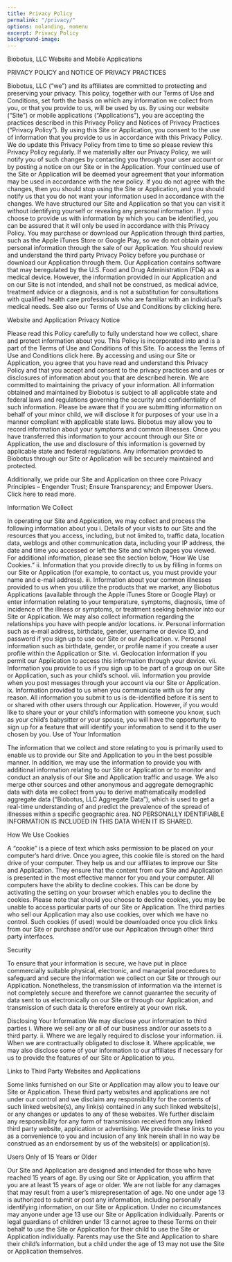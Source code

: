 ```yaml
---
title: Privacy Policy
permalink: "/privacy/"
options: nolanding, nomenu
excerpt: Privacy Policy
background-image: 
---
```


Biobotus, LLC Website and Mobile Applications

PRIVACY POLICY and NOTICE OF PRIVACY PRACTICES

Biobotus, LLC (“we”) and its affiliates are committed to protecting and preserving your privacy. This policy, together with our Terms of Use and Conditions, set forth the basis on which any information we collect from you, or that you provide to us, will be used by us. By using our website (“Site”) or mobile applications (“Applications”), you are accepting the practices described in this Privacy Policy and Notices of Privacy Practices (“Privacy Policy”).
By using this Site or Application, you consent to the use of information that you provide to us in accordance with this Privacy Policy. We do update this Privacy Policy from time to time so please review this Privacy Policy regularly. If we materially alter our Privacy Policy, we will notify you of such changes by contacting you through your user account or by posting a notice on our Site or in the Application. Your continued use of the Site or Application will be deemed your agreement that your information may be used in accordance with the new policy. If you do not agree with the changes, then you should stop using the Site or Application, and you should notify us that you do not want your information used in accordance with the changes.
We have structured our Site and Application so that you can visit it without identifying yourself or revealing any personal information. If you choose to provide us with information by which you can be identified, you can be assured that it will only be used in accordance with this Privacy Policy.
You may purchase or download our Application through third parties, such as the Apple iTunes Store or Google Play, so we do not obtain your personal information through the sale of our Application. You should review and understand the third party Privacy Policy before you purchase or download our Application through them.
Our Application contains software that may beregulated by the U.S. Food and Drug Administration (FDA) as a medical device. However, the information provided in our Application and on our Site is not intended, and shall not be construed, as medical advice, treatment advice or a diagnosis, and is not a substitution for consultations with qualified health care professionals who are familiar with an individual’s medical needs. See also our Terms of Use and Conditions by clicking here.

Website and Application Privacy Notice

Please read this Policy carefully to fully understand how we collect, share and protect information about you. This Policy is incorporated into and is a part of the Terms of Use and Conditions of this Site. To access the Terms of Use and Conditions click here.
By accessing and using our Site or Application, you agree that you have read and understand this Privacy Policy and that you accept and consent to the privacy practices and uses or disclosures of information about you that are described herein.
We are committed to maintaining the privacy of your information. All information obtained and maintained by Biobotus is subject to all applicable state and federal laws and regulations governing the security and confidentiality of such information. Please be aware that if you are submitting information on behalf of your minor child, we will disclose it for purposes of your use in a manner compliant with applicable state laws.
Biobotus may allow you to record information about your symptoms and common illnesses. Once you have transferred this information to your account through our Site or Application, the use and disclosure of this information is governed by applicable state and federal regulations.
Any information provided to Biobotus through our Site or Application will be securely maintained and protected.

Additionally, we pride our Site and Application on three core Privacy Principles – Engender Trust; Ensure Transparency; and Empower Users. Click here to read more.

Information We Collect

In operating our Site and Application, we may collect and process the following information about you
i. Details of your visits to our Site and the resources that you access, including, but not limited to, traffic data, location data, weblogs and other communication data, including your IP address, the date and time you accessed or left the Site and which pages you viewed. For additional information, please see the section below, “How We Use Cookies.”
ii. Information that you provide directly to us by filling in forms on our Site or Application (for example, to contact us, you must provide your name and e-mail address).
iii. Information about your common illnesses provided to us when you utilize the products that we market, any Biobotus Applications (available through the Apple iTunes Store or Google Play) or enter information relating to your temperature, symptoms, diagnosis, time of incidence of the illness or symptoms, or treatment seeking behavior into our Site or Application. We may also collect information regarding the relationships you have with people and/or locations.
iv. Personal information such as e-mail address, birthdate, gender, username or device ID, and password if you sign up to use our Site or our Application.
v. Personal information such as birthdate, gender, or profile name if you create a user profile within the Application or Site.
vi. Geolocation information if you permit our Application to access this information through your device.
vii. Information you provide to us if you sign up to be part of a group on our Site or Application, such as your child’s school.
viii. Information you provide when you post messages through your account via our Site or Application.
ix. Information provided to us when you communicate with us for any reason.
All information you submit to us is de-identified before it is sent to or shared with other users through our Application. However, if you would like to share your or your child’s information with someone you know, such as your child’s babysitter or your spouse, you will have the opportunity to sign up for a feature that will identify your information to send it to the user chosen by you.
Use of Your Information

The information that we collect and store relating to you is primarily used to enable us to provide our Site and Application to you in the best possible manner. In addition, we may use the information to provide you with additional information relating to our Site or Application or to monitor and conduct an analysis of our Site and Application traffic and usage.
We also merge other sources and other anonymous and aggregate demographic data with data we collect from you to derive mathematically modelled aggregate data (“Biobotus, LLC Aggregate Data”), which is used to get a real-time understanding of and predict the prevalence of the spread of illnesses within a specific geographic area. NO PERSONALLY IDENTIFIABLE INFORMATION IS INCLUDED IN THIS DATA WHEN IT IS SHARED.

How We Use Cookies

A “cookie” is a piece of text which asks permission to be placed on your computer’s hard drive. Once you agree, this cookie file is stored on the hard drive of your computer. They help us and our affiliates to improve our Site and Application. They ensure that the content from our Site and Application is presented in the most effective manner for you and your computer.
All computers have the ability to decline cookies. This can be done by activating the setting on your browser which enables you to decline the cookies. Please note that should you choose to decline cookies, you may be unable to access particular parts of our Site or Application.
The third parties who sell our Application may also use cookies, over which we have no control. Such cookies (if used) would be downloaded once you click links from our Site or purchase and/or use our Application through other third party interfaces.

Security

To ensure that your information is secure, we have put in place commercially suitable physical, electronic, and managerial procedures to safeguard and secure the information we collect on our Site or through our Application.
Nonetheless, the transmission of information via the internet is not completely secure and therefore we cannot guarantee the security of data sent to us electronically on our Site or through our Application, and transmission of such data is therefore entirely at your own risk.

Disclosing Your Information
We may disclose your information to third parties
i. Where we sell any or all of our business and/or our assets to a third party.
ii. Where we are legally required to disclose your information.
iii. When we are contractually obligated to disclose it.
Where applicable, we may also disclose some of your information to our affiliates if necessary for us to provide the features of our Site or Application to you.

Links to Third Party Websites and Applications

Some links furnished on our Site or Application may allow you to leave our Site or Application. These third party websites and applications are not under our control and we disclaim any responsibility for the contents of such linked website(s), any link(s) contained in any such linked website(s), or any changes or updates to any of these websites. We further disclaim any responsibility for any form of transmission received from any linked third party website, application or advertising. We provide these links to you as a convenience to you and inclusion of any link herein shall in no way be construed as an endorsement by us of the website(s) or application(s).

Users Only of 15 Years or Older

Our Site and Application are designed and intended for those who have reached 15 years of age. By using our Site or Application, you affirm that you are at least 15 years of age or older. We are not liable for any damages that may result from a user’s misrepresentation of age.
No one under age 13 is authorized to submit or post any information, including personally identifying information, on our Site or Application. Under no circumstances may anyone under age 13 use our Site or Application individually. Parents or legal guardians of children under 13 cannot agree to these Terms on their behalf to use the Site or Application for their child to use the Site or Application individually. Parents may use the Site and Application to share their child’s information, but a child under the age of 13 may not use the Site or Application themselves.
